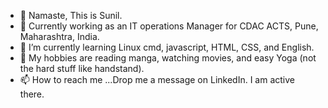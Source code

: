 - 👋 Namaste, This is Sunil.
- 👀 Currently working as an IT operations Manager for CDAC ACTS, Pune, Maharashtra, India.
- 🌱 I’m currently learning Linux cmd, javascript, HTML, CSS, and English.
- 💞️ My hobbies are reading manga, watching movies, and easy Yoga (not the hard stuff like handstand).
- 📫 How to reach me ...Drop me a message on LinkedIn. I am active there. 

<!---
skuldier1947/skuldier1947 is a ✨ special ✨ repository because its `README.md` (this file) appears on your GitHub profile.
You can click the Preview link to take a look at your changes.
--->
